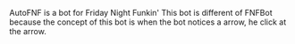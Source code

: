 AutoFNF is a bot for Friday Night Funkin'
This bot is different of FNFBot because the concept of this bot is when the bot notices a arrow, he click at the arrow.
